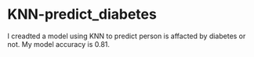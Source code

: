 # KNN-predict_diabetes
I creadted a model using KNN to predict person is affacted by diabetes or not. My model accuracy is 0.81.
